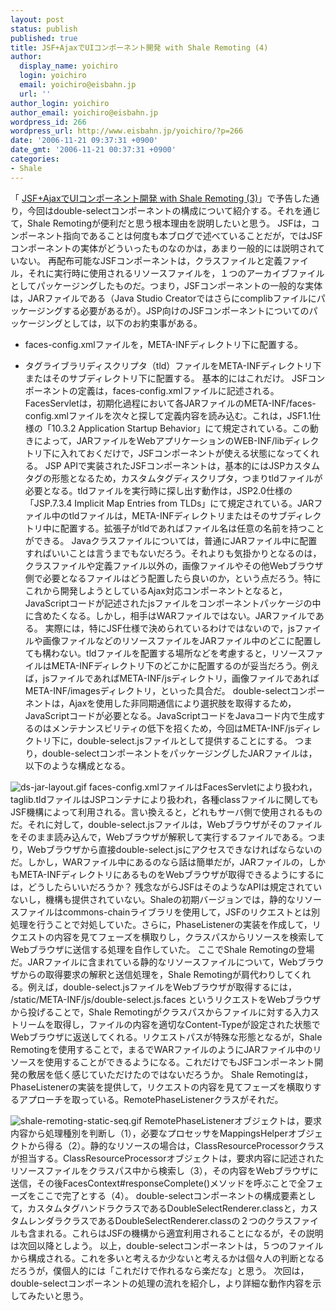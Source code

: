 ```yaml
---
layout: post
status: publish
published: true
title: JSF+AjaxでUIコンポーネント開発 with Shale Remoting (4)
author:
  display_name: yoichiro
  login: yoichiro
  email: yoichiro@eisbahn.jp
  url: ''
author_login: yoichiro
author_email: yoichiro@eisbahn.jp
wordpress_id: 266
wordpress_url: http://www.eisbahn.jp/yoichiro/?p=266
date: '2006-11-21 09:37:31 +0900'
date_gmt: '2006-11-21 00:37:31 +0900'
categories:
- Shale
---
```


「
[JSF+AjaxでUIコンポーネント開発 with Shale Remoting (3)](http://www.eisbahn.jp/yoichiro/2006/11/jsfajaxui_with_shale_remoting_2.html)」で予告した通り，今回はdouble-selectコンポーネントの構成について紹介する。それを通じて，Shale Remotingが便利だと思う根本理由を説明したいと思う。
JSFは，コンポーネント指向であることは何度も本ブログで述べていることだが，ではJSFコンポーネントの実体がどういったものなのかは，あまり一般的には説明されていない。
再配布可能なJSFコンポーネントは，クラスファイルと定義ファイル，それに実行時に使用されるリソースファイルを，１つのアーカイブファイルとしてパッケージングしたものだ。つまり，JSFコンポーネントの一般的な実体は，JARファイルである（Java Studio Creatorではさらにcomplibファイルにパッケージングする必要があるが）。JSP向けのJSFコンポーネントについてのパッケージングとしては，以下のお約束事がある。

* faces-config.xmlファイルを，META-INFディレクトリ下に配置する。

* タグライブラリディスクリプタ（tld）ファイルをMETA-INFディレクトリ下またはそのサブディレクトリ下に配置する。
基本的にはこれだけ。
JSFコンポーネントの定義は，faces-config.xmlファイルに記述される。FacesServletは，初期化過程において各JARファイルのMETA-INF/faces-config.xmlファイルを次々と探して定義内容を読み込む。これは，JSF1.1仕様の「10.3.2 Application Startup Behavior」にて規定されている。この動きによって，JARファイルをWebアプリケーションのWEB-INF/libディレクトリ下に入れておくだけで，JSFコンポーネントが使える状態になってくれる。
JSP APIで実装されたJSFコンポーネントは，基本的にはJSPカスタムタグの形態となるため，カスタムタグディスクリプタ，つまりtldファイルが必要となる。tldファイルを実行時に探し出す動作は，JSP2.0仕様の「JSP.7.3.4 Implicit Map Entries from TLDs」にて規定されている。JARファイル中のtldファイルは，META-INFディレクトリまたはそのサブディレクトリ中に配置する。拡張子がtldであればファイル名は任意の名前を持つことができる。
Javaクラスファイルについては，普通にJARファイル中に配置すればいいことは言うまでもないだろう。それよりも気掛かりとなるのは，クラスファイルや定義ファイル以外の，画像ファイルやその他Webブラウザ側で必要となるファイルはどう配置したら良いのか，という点だろう。特にこれから開発しようとしているAjax対応コンポーネントとなると，JavaScriptコードが記述されたjsファイルをコンポーネントパッケージの中に含めたくなる。しかし，相手はWARファイルではない。JARファイルである。
実際には，特にJSF仕様で決められているわけではないので，jsファイルや画像ファイルなどのリソースファイルをJARファイル中のどこに配置しても構わない。tldファイルを配置する場所などを考慮すると，リソースファイルはMETA-INFディレクトリ下のどこかに配置するのが妥当だろう。例えば，jsファイルであればMETA-INF/jsディレクトリ，画像ファイルであればMETA-INF/imagesディレクトリ，といった具合だ。
double-selectコンポーネントは，Ajaxを使用した非同期通信により選択肢を取得するため，JavaScriptコードが必要となる。JavaScriptコードをJavaコード内で生成するのはメンテナンスビリティの低下を招くため，今回はMETA-INF/jsディレクトリ下に，double-select.jsファイルとして提供することにする。
つまり，double-selectコンポーネントをパッケージングしたJARファイルは，以下のような構成となる。

![ds-jar-layout.gif](http://www.eisbahn.jp/yoichiro/images/ds-jar-layout.gif)
faces-config.xmlファイルはFacesServletにより扱われ，taglib.tldファイルはJSPコンテナにより扱われ，各種classファイルに関してもJSF機構によって利用される。言い換えると，どれもサーバ側で使用されるものだ。それに対して，double-select.jsファイルは，Webブラウザがそのファイルをそのまま読み込んで，Webブラウザが解釈して実行するファイルである。つまり，Webブラウザから直接double-select.jsにアクセスできなければならないのだ。しかし，WARファイル中にあるのなら話は簡単だが，JARファイルの，しかもMETA-INFディレクトリにあるものをWebブラウザが取得できるようにするには，どうしたらいいだろうか？
残念ながらJSFはそのようなAPIは規定されていないし，機構も提供されていない。Shaleの初期バージョンでは，静的なリソースファイルはcommons-chainライブラリを使用して，JSFのリクエストとは別処理を行うことで対処していた。さらに，PhaseListenerの実装を作成して，リクエストの内容を見てフェーズを横取りし，クラスパスからリソースを検索してWebブラウザに送信する処理を自作していた。
ここでShale Remotingの登場だ。JARファイルに含まれている静的なリソースファイルについて，Webブラウザからの取得要求の解釈と送信処理を，Shale Remotingが肩代わりしてくれる。例えば，double-select.jsファイルをWebブラウザが取得するには，
/static/META-INF/js/double-select.js.faces
というリクエストをWebブラウザから投げることで，Shale Remotingがクラスパスからファイルに対する入力ストリームを取得し，ファイルの内容を適切なContent-Typeが設定された状態でWebブラウザに返送してくれる。リクエストパスが特殊な形態となるが，Shale Remotingを使用することで，まるでWARファイルのようにJARファイル中のリソースを使用することができるようになる。これだけでもJSFコンポーネント開発の敷居を低く感じていただけたのではないだろうか。
Shale Remotingは，PhaseListenerの実装を提供して，リクエストの内容を見てフェーズを横取りするアプローチを取っている。RemotePhaseListenerクラスがそれだ。

![shale-remoting-static-seq.gif](http://www.eisbahn.jp/yoichiro/images/shale-remoting-static-seq.gif)
RemotePhaseListenerオブジェクトは，要求内容から処理種別を判断し（1），必要なプロセッサをMappingsHelperオブジェクトから得る（2）。静的なリソースの場合は，ClassResourceProcessorクラスが担当する。ClassResourceProcessorオブジェクトは，要求内容に記述されたリソースファイルをクラスパス中から検索し（3），その内容をWebブラウザに送信，その後FacesContext#responseComplete()メソッドを呼ぶことで全フェーズをここで完了とする（4）。
double-selectコンポーネントの構成要素として，カスタムタグハンドラクラスであるDoubleSelectRenderer.classと，カスタムレンダラクラスであるDoubleSelectRenderer.classの２つのクラスファイルも含まれる。これらはJSFの機構から適宜利用されることになるが，その説明は次回以降としよう。
以上，double-selectコンポーネントは，５つのファイルから構成される。これを多いと考えるか少ないと考えるかは個々人の判断となるだろうが，僕個人的には「これだけで作れるなら楽だな」と思う。
次回は，double-selectコンポーネントの処理の流れを紹介し，より詳細な動作内容を示してみたいと思う。
